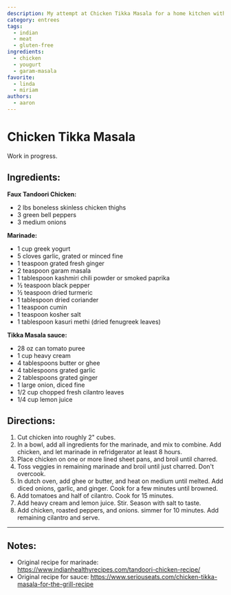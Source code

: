 ```yaml
---
description: My attempt at Chicken Tikka Masala for a home kitchen without a tandoor
category: entrees
tags:
  - indian
  - meat
  - gluten-free
ingredients:
  - chicken
  - yougurt
  - garam-masala
favorite:
  - linda
  - miriam
authors:
  - aaron
---
```


# Chicken Tikka Masala

Work in progress. 

## Ingredients:

**Faux Tandoori Chicken:** 

  * 2 lbs boneless skinless chicken thighs
  * 3 green bell peppers
  * 3 medium onions

**Marinade:** 

  * 1 cup greek yogurt
  * 5 cloves garlic, grated or minced fine
  * 1 teaspoon grated fresh ginger
  * 2 teaspoon garam masala
  * 1 tablespoon kashmiri chili powder or smoked paprika
  * ½ teaspoon black pepper
  * ½ teaspoon dried turmeric
  * 1 tablespoon dried coriander
  * 1 teaspoon cumin 
  * 1 teaspoon kosher salt
  * 1 tablespoon kasuri methi (dried fenugreek leaves)

**Tikka Masala sauce:** 

* 28 oz can tomato puree
* 1 cup heavy cream
* 4 tablespoons butter or ghee 
* 4 tablespoons grated garlic
* 2 tablespoons grated ginger
* 1 large onion, diced fine
* 1/2 cup chopped fresh cilantro leaves
* 1/4 cup lemon juice

## Directions:

1. Cut chicken into roughly 2" cubes. 
2. In a bowl, add all ingredients for the marinade, and mix to combine. Add chicken, and let marinade in refridgerator at least 8 hours. 
3. Place chicken on one or more lined sheet pans, and broil until charred. 
4. Toss veggies in remaining marinade and broil until just charred. Don't overcook.
5. In dutch oven, add ghee or butter, and heat on medium until melted. Add diced onions, garlic, and ginger. Cook for a few minutes until browned.
6. Add tomatoes and half of cilantro. Cook for 15 minutes.
7. Add heavy cream and lemon juice. Stir. Season with salt to taste.
8. Add chicken, roasted peppers, and onions. simmer for 10 minutes. Add remaining cilantro and serve.

* * *

## Notes: 
* Original recipe for marinade: <https://www.indianhealthyrecipes.com/tandoori-chicken-recipe/>
* Original recipe for sauce: <https://www.seriouseats.com/chicken-tikka-masala-for-the-grill-recipe>
